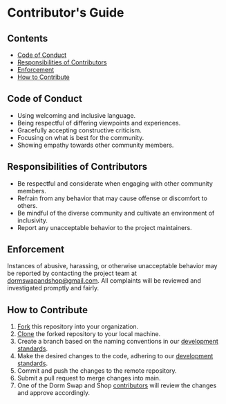 # Contributor's Guide
## Contents
* [Code of Conduct](CONTRIBUTING.md#code-of-conduct)
* [Responsibilities of Contributors](CONTRIBUTING.md#responsibilities-of-contributors)
* [Enforcement](CONTRIBUTING.md#enforcement)
* [How to Contribute](CONTRIBUTING.md#how-to-contribute)

## Code of Conduct
* Using welcoming and inclusive language.
* Being respectful of differing viewpoints and experiences.
* Gracefully accepting constructive criticism.
* Focusing on what is best for the community.
* Showing empathy towards other community members.

## Responsibilities of Contributors
* Be respectful and considerate when engaging with other community members.
* Refrain from any behavior that may cause offense or discomfort to others.
* Be mindful of the diverse community and cultivate an environment of inclusivity.
* Report any unacceptable behavior to the project maintainers.

## Enforcement
Instances of abusive, harassing, or otherwise unacceptable behavior may be reported by contacting the project team at <dormswapandshop@gmail.com>. All complaints will be reviewed and investigated promptly and fairly.

## How to Contribute
1. [Fork](https://docs.github.com/en/pull-requests/collaborating-with-pull-requests/working-with-forks/fork-a-repo) this repository into your organization.
2. [Clone](https://docs.github.com/en/repositories/creating-and-managing-repositories/cloning-a-repository) the forked repository to your local machine.
3. Create a branch based on the naming conventions in our [development standards](DEV_STANDARDS.md).
4. Make the desired changes to the code, adhering to our [development standards](DEV_STANDARDS.md).
5. Commit and push the changes to the remote repository.
6. Submit a pull request to merge changes into main.
7. One of the Dorm Swap and Shop [contributors](https://github.com/m-shoul/dorm-swap-shop?tab=readme-ov-file#contributors) will review the changes and approve accordingly.